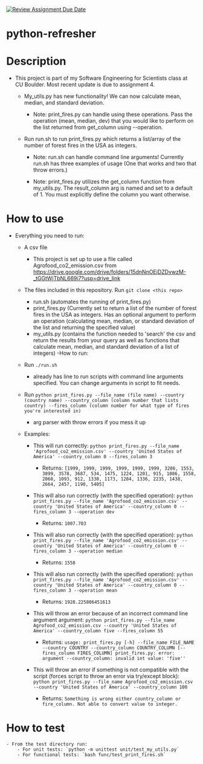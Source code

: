 [![Review Assignment Due Date](https://classroom.github.com/assets/deadline-readme-button-24ddc0f5d75046c5622901739e7c5dd533143b0c8e959d652212380cedb1ea36.svg)](https://classroom.github.com/a/oQi7O4AA)
# python-refresher

# Description
- This project is part of my Software Engineering for Scientists class at CU Boulder. Most recent update is due to assignment 4.
    
    - My_utils.py has new functionality! We can now calculate mean, median, and standard deviation.

        - Note: print_fires.py can handle using these operations. Pass the operation (mean, median, dev) that you would like to perform on the list returned from get_column using --operation. 

    - Run run.sh to run print_fires.py which returns a list/array of the number of forest fires in the USA as integers.
        
        - Note: run.sh can handle command line arguments! Currently run.sh has three examples of usage (One that works and two that throw errors.)
        
        - Note: print_fires.py utilizes the get_column function from my_utils.py. The result_column arg is named and set to a default of 1. You must explicitly define the column you want otherwise.


# How to use
- Everything you need to run:
    - A csv file
        - This project is set up to use a file called Agrofood_co2_emission.csv from https://drive.google.com/drive/folders/15dnNnOEjDZDvwzM-_tGGtWjTbNL669i7?usp=drive_link

    - The files included in this repository. Run `git clone <this repo>`
        - run.sh (automates the running of print_fires.py)
        - print_fires.py (Currently set to return a list of the number of forest fires in the USA as integers. Has an optional argument to perform an operation (calculating mean, median, or standard deviation of the list and returning the specified value)
        - my_utils.py (contains the function needed to 'search' the csv and return the results from your query as well as functions that calculate mean, median, and standard deviation of a list of integers)
-How to run:
    - Run `./run.sh`
        - already has line to run scripts with command line arguments specified. You can change arguments in script to fit needs.
    - Run `python print_fires.py --file_name (file name) --country (country name) --country_column (column number that lists country) --fires_column (column number for what type of fires you're interested in)`
        - arg parser with throw errors if you mess it up
    
    - Examples:
        - This will run correctly: `python print_fires.py --file_name 'Agrofood_co2_emission.csv' --country 'United States of America' --country_column 0 --fires_column 3`
            -   Returns: `[1999, 1999, 1999, 1999, 1999, 1999, 3286, 1553, 3099, 3578, 3687, 534, 1475, 1224, 1201, 915, 1086, 1558, 2068, 1093, 912, 1330, 1173, 1284, 1336, 2235, 1438, 2664, 2457, 1190, 5405]`

        - This will also run correctly (with the specified operation): `python print_fires.py --file_name 'Agrofood_co2_emission.csv' --country 'United States of America' --country_column 0 --fires_column 3 --operation dev`
            - Returns: `1007.703`  

        - This will also run correctly (with the specified operation): `python print_fires.py --file_name 'Agrofood_co2_emission.csv' --country 'United States of America' --country_column 0 --fires_column 3 --operation median`
            - Returns: `1558`

        - This will also run correctly (with the specified operation): `python print_fires.py --file_name 'Agrofood_co2_emission.csv' --country 'United States of America' --country_column 0 --fires_column 3 --operation mean`
            - Returns: `1928.225806451613`

        - This will throw an error because of an incorrect command line argument argument: `python print_fires.py --file_name Agrofood_co2_emission.csv --country 'United States of America' --country_column five --fires_column 55`
            - Returns: ```usage: print_fires.py [-h] --file_name FILE_NAME --country COUNTRY --country_column COUNTRY_COLUMN [--fires_column FIRES_COLUMN]
                        print_fires.py: error: argument --country_column: invalid int value: 'five''
                    ```
        - This will throw an error if something is not compatible with the script (forces script to throw an error via try/except block): `python print_fires.py --file_name Agrofood_co2_emission.csv --country 'United States of America' --country_column 100`
            - Returns: `Something is wrong either country_column or fire_column. Not able to convert value to integer.`


# How to test
    - From the test directory run:
        - For unit tests: `python -m unittest unit/test_my_utils.py`
        - For functional tests: `bash func/test_print_fires.sh`
